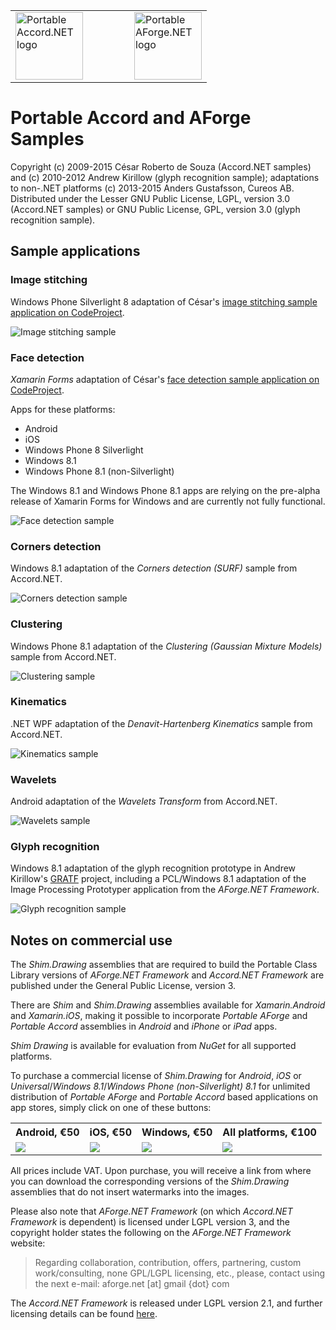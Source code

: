 <style>
table { 
	border: 0px
}
.wid50px {
	width: 50px
}
</style>
<table border="0">
<tr>
<td>
<img src="https://github.com/cureos/accord/raw/portable/Setup/Portable/NuGet/portable-accord.png" alt="Portable Accord.NET logo" height="108" />
</td>
<td class="wid50px"/>
<td>
<img src="https://github.com/cureos/aforge/raw/master/Setup/Portable/NuGet/portable-aforge.png" alt="Portable AForge.NET logo" height="108" />
</td>
</tr>
</table>

# Portable Accord and AForge Samples

Copyright (c) 2009-2015 César Roberto de Souza (Accord.NET samples) and (c) 2010-2012 Andrew Kirillow (glyph recognition sample); adaptations to non-.NET platforms (c) 2013-2015 Anders Gustafsson, Cureos AB.  
Distributed under the Lesser GNU Public License, LGPL, version 3.0 (Accord.NET samples) or GNU Public License, GPL, version 3.0 (glyph recognition sample).

## Sample applications

### Image stitching

Windows Phone Silverlight 8 adaptation of César's [image stitching sample application on CodeProject](http://www.codeproject.com/Articles/95453/Automatic-Image-Stitching-with-Accord-NET).

![Image stitching sample](/Files/panorama.png)

### Face detection

*Xamarin Forms* adaptation of César's [face detection sample application on CodeProject](http://www.codeproject.com/Articles/441226/Haar-feature-Object-Detection-in-Csharp).

Apps for these platforms:

* Android
* iOS
* Windows Phone 8 Silverlight
* Windows 8.1
* Windows Phone 8.1 (non-Silverlight)

The Windows 8.1 and Windows Phone 8.1 apps are relying on the pre-alpha release of Xamarin Forms for Windows and are currently not fully functional.

![Face detection sample](http://3.bp.blogspot.com/-fNN4Vl_muJo/VEgYN32B1II/AAAAAAAAAI4/fXIp5fmEVbo/s1600/facedetection.png)

### Corners detection

Windows 8.1 adaptation of the *Corners detection (SURF)* sample from Accord.NET.

![Corners detection sample](/Files/corners.png)

### Clustering

Windows Phone 8.1 adaptation of the *Clustering (Gaussian Mixture Models)* sample from Accord.NET.

![Clustering sample](/Files/clustering.png)

### Kinematics

.NET WPF adaptation of the *Denavit-Hartenberg Kinematics* sample from Accord.NET.

![Kinematics sample](/Files/kinematics.png)

### Wavelets

Android adaptation of the *Wavelets Transform*  from Accord.NET.

![Wavelets sample](/Files/wavelets.png)

### Glyph recognition

Windows 8.1 adaptation of the glyph recognition prototype in Andrew Kirillow's [GRATF](http://www.aforgenet.com/projects/gratf/) project, including a PCL/Windows 8.1 adaptation of the Image Processing Prototyper application from the *AForge.NET Framework*.

![Glyph recognition sample](/Files/glyph.png)

## Notes on commercial use

The *Shim.Drawing* assemblies that are required to build the Portable Class Library versions of *AForge.NET Framework* and *Accord.NET Framework* are published under the General Public License, version 3.

There are *Shim* and *Shim.Drawing* assemblies available for *Xamarin.Android* and *Xamarin.iOS*, making it possible to 
incorporate *Portable AForge* and *Portable Accord* assemblies in *Android* and *iPhone* or *iPad* apps.

*Shim Drawing* is available for evaluation from *NuGet* for all supported platforms.

To purchase a commercial license of *Shim.Drawing* for *Android*, *iOS* or *Universal*/*Windows 8.1*/*Windows Phone (non-Silverlight) 8.1* for unlimited distribution of *Portable AForge* and *Portable Accord* based applications on app stores, simply click on one of these buttons:

<table>
<tr>
<th>Android, €50</th>
<th>iOS, €50</th>
<th>Windows, €50</th>
<th>All platforms, €100</th>
</tr>
<tr>
<td><a href="https://www.paypal.com/cgi-bin/webscr?cmd=_s-xclick&hosted_button_id=QF33BCWJXJU26"><img src="https://www.paypalobjects.com/en_US/i/btn/btn_buynow_SM.gif"/></a></td>
<td><a href="https://www.paypal.com/cgi-bin/webscr?cmd=_s-xclick&hosted_button_id=KN9Q7U76ETCDS"><img src="https://www.paypalobjects.com/en_US/i/btn/btn_buynow_SM.gif"/></a></td>
<td><a href="https://www.paypal.com/cgi-bin/webscr?cmd=_s-xclick&hosted_button_id=UU5XKDER4JFQ4"><img src="https://www.paypalobjects.com/en_US/i/btn/btn_buynow_SM.gif"/></a></td><td><a href="https://www.paypal.com/cgi-bin/webscr?cmd=_s-xclick&hosted_button_id=LLK2ZYW4JV8GY"><img src="https://www.paypalobjects.com/en_US/i/btn/btn_buynow_SM.gif"/></a></td>
</tr>
</table>

All prices include VAT. Upon purchase, you will receive a link from where you can download the corresponding versions of the *Shim.Drawing* assemblies that do not insert watermarks into the images.

Please also note that *AForge.NET Framework* (on which *Accord.NET Framework* is dependent) is licensed under LGPL version 3, and the copyright holder states the following on the *AForge.NET Framework* website:

> Regarding collaboration, contribution, offers, partnering, custom work/consulting, none GPL/LGPL licensing, etc., please, contact using the next e-mail:
aforge.net [at] gmail {dot} com

The *Accord.NET Framework* is released under LGPL version 2.1, and further licensing details can be found [here](http://accord-framework.net/license.html).
